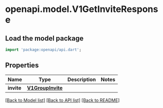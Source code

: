 # openapi.model.V1GetInviteResponse

## Load the model package
```dart
import 'package:openapi/api.dart';
```

## Properties
Name | Type | Description | Notes
------------ | ------------- | ------------- | -------------
**invite** | [**V1GroupInvite**](V1GroupInvite.md) |  | 

[[Back to Model list]](../README.md#documentation-for-models) [[Back to API list]](../README.md#documentation-for-api-endpoints) [[Back to README]](../README.md)


